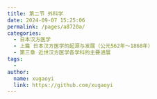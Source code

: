 ```yaml
---
title: 第二节 外科学
date: 2024-09-07 15:25:06
permalink: /pages/a8720a/
categories:
  - 日本汉方医学
  - 上篇 日本汉方医学的起源与发展（公元562年～1868年）
  - 第三章 近世汉方医学各学科的主要进展
tags:
  - 
author: 
  name: xugaoyi
  link: https://github.com/xugaoyi
---
```

